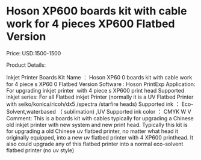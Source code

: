 # Hoson XP600 boards kit with cable work for 4 pieces XP600 Flatbed Version

Price: USD:1500-1500

Product Details:

Inkjet Printer Boards Kit Name
：
Hoson
XP60
0
boards
kit
with cable
work for
4
piece
s
XP60
0
Flatbed Version
Software :
Hoson PrintExp
Application:
For upgrading inkjet printer  with
4
piece
s
XP600
print
head
Supported inkjet series:
For all
Flatbed
inkjet Printer
(normally it is a UV Flatbed Printer with seiko/konica/ricoh/dx5 /spectra /starfire heads)
Supported ink
：
Eco-Solvent,waterbased
（
sublimation)
,UV
Supported ink color
：
CMYK W V
Comment:
This is a boards kit with cables typically for upgrading a Chinese old inkjet printer with new system and new print head. Typically this kit is for upgrading a old Chinese uv flatbed printer, no matter what head it originally equipped, into a new uv flatbed printer with 4 XP600 printhead. It also could upgrade any of this flatbed printer into a normal eco-solvent flatbed printer (no uv style)